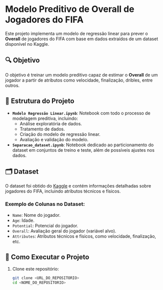 # Modelo Preditivo de Overall de Jogadores do FIFA

Este projeto implementa um modelo de regressão linear para prever o **Overall** de jogadores do FIFA com base em dados extraídos de um dataset disponível no Kaggle. 

## 🔍 Objetivo
O objetivo é treinar um modelo preditivo capaz de estimar o **Overall** de um jogador a partir de atributos como velocidade, finalização, dribles, entre outros.

## 📂 Estrutura do Projeto
- **`Modelo Regressão Linear.ipynb`**: Notebook com todo o processo de modelagem preditiva, incluindo:
  - Análise exploratória de dados.
  - Tratamento de dados.
  - Criação do modelo de regressão linear.
  - Avaliação e validação do modelo.
- **`Separacao_dataset.ipynb`**: Notebook dedicado ao particionamento do dataset em conjuntos de treino e teste, além de possíveis ajustes nos dados.

## 🗂️ Dataset
O dataset foi obtido do [Kaggle](https://www.kaggle.com/) e contém informações detalhadas sobre jogadores do FIFA, incluindo atributos técnicos e físicos.

### Exemplo de Colunas no Dataset:
- `Name`: Nome do jogador.
- `Age`: Idade.
- `Potential`: Potencial do jogador.
- `Overall`: Avaliação geral do jogador (variável alvo).
- `Attributes`: Atributos técnicos e físicos, como velocidade, finalização, etc.

## 🚀 Como Executar o Projeto
1. Clone este repositório:
   ```bash
   git clone <URL_DO_REPOSITORIO>
   cd <NOME_DO_REPOSITORIO>
